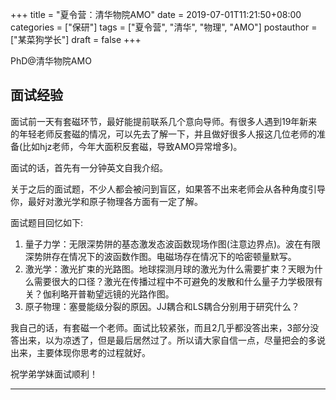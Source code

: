 +++
title = "夏令营：清华物院AMO"
date = 2019-07-01T11:21:50+08:00
categories = ["保研"]
tags = ["夏令营", "清华", "物理", "AMO"]
postauthor = ["某菜狗学长"]
draft = false
+++

PhD@清华物院AMO

<!--more-->

## 面试经验

面试前一天有套磁环节，最好能提前联系几个意向导师。有很多人遇到19年新来的年轻老师反套磁的情况，可以先去了解一下，并且做好很多人报这几位老师的准备(比如hjz老师，今年大面积反套磁，导致AMO异常增多)。

面试的话，首先有一分钟英文自我介绍。

关于之后的面试题，不少人都会被问到盲区，如果答不出来老师会从各种角度引导你，最好对激光学和原子物理各方面有一定了解。

面试题目回忆如下:

1. 量子力学：无限深势阱的基态激发态波函数现场作图(注意边界点)。波在有限深势阱存在情况下的波函数作图。电磁场存在情况下的哈密顿量默写。
1. 激光学：激光扩束的光路图。地球探测月球的激光为什么需要扩束？天眼为什么需要很大的口径？激光在传播过程中不可避免的发散和什么量子力学极限有关？伽利略开普勒望远镜的光路作图。
1. 原子物理：塞曼能级分裂的原因。JJ耦合和LS耦合分别用于研究什么？

我自己的话，有套磁一个老师。面试比较紧张，而且2几乎都没答出来，3部分没答出来，以为凉透了，但是最后居然过了。所以请大家自信一点，尽量把会的多说出来，主要体现你思考的过程就好。

祝学弟学妹面试顺利！

---
